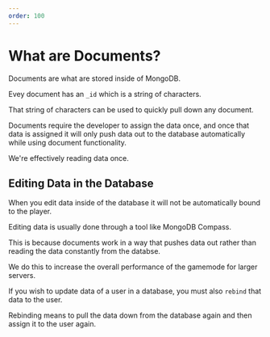 ```yaml
---
order: 100
---
```


# What are Documents?

Documents are what are stored inside of MongoDB.

Evey document has an `_id` which is a string of characters.

That string of characters can be used to quickly pull down any document.

Documents require the developer to assign the data once, and once that data is assigned it will only push data out to the database automatically while using document functionality.

We're effectively reading data once.

## Editing Data in the Database

When you edit data inside of the database it will not be automatically bound to the player.

Editing data is usually done through a tool like MongoDB Compass.

This is because documents work in a way that pushes data out rather than reading the data constantly from the databse.

We do this to increase the overall performance of the gamemode for larger servers.

If you wish to update data of a user in a database, you must also `rebind` that data to the user.

Rebinding means to pull the data down from the database again and then assign it to the user again.
